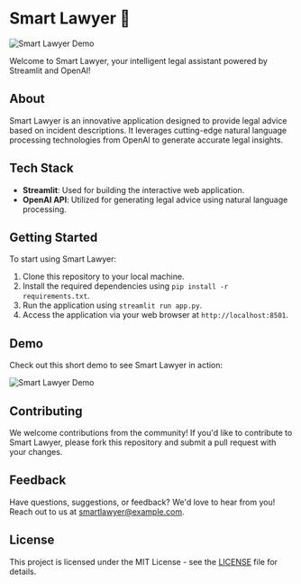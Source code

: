 # Smart Lawyer 🎩

![Smart Lawyer Demo]()

Welcome to Smart Lawyer, your intelligent legal assistant powered by Streamlit and OpenAI!

## About

Smart Lawyer is an innovative application designed to provide legal advice based on incident descriptions. It leverages cutting-edge natural language processing technologies from OpenAI to generate accurate legal insights.

## Tech Stack

- **Streamlit**: Used for building the interactive web application.
- **OpenAI API**: Utilized for generating legal advice using natural language processing.

## Getting Started

To start using Smart Lawyer:

1. Clone this repository to your local machine.
2. Install the required dependencies using `pip install -r requirements.txt`.
3. Run the application using `streamlit run app.py`.
4. Access the application via your web browser at `http://localhost:8501`.

## Demo

Check out this short demo to see Smart Lawyer in action:

![Smart Lawyer Demo](insert_gif_url_here)

## Contributing

We welcome contributions from the community! If you'd like to contribute to Smart Lawyer, please fork this repository and submit a pull request with your changes.

## Feedback

Have questions, suggestions, or feedback? We'd love to hear from you! Reach out to us at [smartlawyer@example.com](mailto:smartlawyer@example.com).

## License

This project is licensed under the MIT License - see the [LICENSE](LICENSE) file for details.

